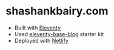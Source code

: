 # shashankbairy.com

- Built with [Eleventy](https://www.11ty.dev/)
- Used [eleventy-base-blog](https://github.com/11ty/eleventy-base-blog) starter kit
- Deployed with [Netlify](https://www.netlify.com/)
